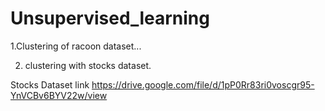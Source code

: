# Unsupervised_learning
1.Clustering of racoon dataset...

2. clustering with stocks dataset.

Stocks Dataset link
https://drive.google.com/file/d/1pP0Rr83ri0voscgr95-YnVCBv6BYV22w/view
